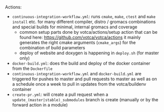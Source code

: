 Actions:

-    `continuous-integration-workflow.yml`: runs `cmake`, `make`, `ctest` and `make install` etc. for many different compiler,
     distro / gromacs combinations and special builds for minimal, internal gromacs and coverage
     -    common setup parts done by votca/actions/setup action that can be found here: https://github.com/votca/votca/actions 
          it mainly generates the right cmake arguments (`cmake_args`) for the combination of build parameters
     -    deploy of website and doxygen is happening in `deploy.sh` (for master only)
-    `docker-build.yml`: does the build and deploy of the docker container from the `Dockerfile`
-    `continuous-integration-workflow.yml` and `docker-build.yml` are triggered for pushes to master and pull requests to
     master as well as on a schedule once a week to pull in updates from the votca/buildenv container
-    `create-pr.yml`: will create a pull request when a `update_(master|stable)_submodules` branch is create (manually or by
     the forward action in a module)
